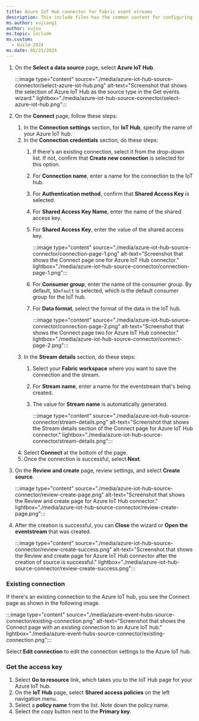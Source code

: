 ```yaml
---
title: Azure IoT Hub connector for Fabric event streams
description: This include files has the common content for configuring an Azure IoT Hub connector for Fabric event streams and Real-Time hub. 
ms.author: xujiang1
author: xujxu 
ms.topic: include
ms.custom:
  - build-2024
ms.date: 05/21/2024
---
```


1. On the **Select a data source** page, select **Azure IoT Hub**. 

    :::image type="content" source="./media/azure-iot-hub-source-connector/select-azure-iot-hub.png" alt-text="Screenshot that shows the selection of Azure IoT Hub as the source type in the Get events wizard." lightbox="./media/azure-iot-hub-source-connector/select-azure-iot-hub.png":::
1. On the **Connect** page, follow these steps:
    1. In the **Connection settings** section, for **IoT Hub**, specify the name of your Azure IoT hub.
    1. In the **Connection credentials** section, do these steps:
        1. If there's an existing connection, select it from the drop-down list. If not, confirm that **Create new connection** is selected for this option.
        1. For **Connection name**, enter a name for the connection to the IoT hub.
        1. For **Authentication method**, confirm that **Shared Access Key** is selected.
        1. For **Shared Access Key Name**, enter the name of the shared access key. 
        1. For **Shared Access Key**, enter the value of the shared access key.
            
            :::image type="content" source="./media/azure-iot-hub-source-connector/connection-page-1.png" alt-text="Screenshot that shows the Connect page one for Azure IoT Hub connector." lightbox="./media/azure-iot-hub-source-connector/connection-page-1.png":::
        1. For **Consumer group**, enter the name of the consumer group. By default, `$Default` is selected, which is the default consumer group for the IoT hub. 
        1. For **Data format**, select the format of the data in the IoT hub. 
        
            :::image type="content" source="./media/azure-iot-hub-source-connector/connection-page-2.png" alt-text="Screenshot that shows the Connect page two for Azure IoT Hub connector." lightbox="./media/azure-iot-hub-source-connector/connect-page-2.png":::        
    1. In the **Stream details** section, do these steps:
        1. Select your **Fabric workspace** where you want to save the connection and the stream. 
        1. For **Stream name**, enter a name for the eventstream that's being created. 
        1. The value for **Stream name** is automatically generated. 
        
            :::image type="content" source="./media/azure-iot-hub-source-connector/stream-details.png" alt-text="Screenshot that shows the Stream details section of the Connect page for Azure IoT Hub connector." lightbox="./media/azure-iot-hub-source-connector/stream-details.png":::        
    1. Select **Connect** at the bottom of the page. 
    1. Once the connection is successful, select **Next**. 
1. On the **Review and create** page, review settings, and select **Create source**. 

    :::image type="content" source="./media/azure-iot-hub-source-connector/review-create-page.png" alt-text="Screenshot that shows the Review and create page for Azure IoT Hub connector." lightbox="./media/azure-iot-hub-source-connector/review-create-page.png":::        
1. After the creation is successful, you can **Close** the wizard or **Open the eventstream** that was created. 

    :::image type="content" source="./media/azure-iot-hub-source-connector/review-create-success.png" alt-text="Screenshot that shows the Review and create page for Azure IoT Hub connector after the creation of source is successful." lightbox="./media/azure-iot-hub-source-connector/review-create-success.png":::            

### Existing connection

If there's an existing connection to the Azure IoT hub, you see the Connect page as shown in the following image.

:::image type="content" source="./media/azure-event-hubs-source-connector/existing-connection.png" alt-text="Screenshot that shows the Connect page with an existing connection to an Azure IoT hub." lightbox="./media/azure-event-hubs-source-connector/existing-connection.png":::        

Select **Edit connection** to edit the connection settings to the Azure IoT hub. 

### Get the access key

1. Select **Go to resource** link, which takes you to the IoT Hub page for your Azure IoT hub.
1. On the **IoT Hub** page, select **Shared access policies** on the left navigation menu.
1. Select a **policy name** from the list. Note down the policy name.
1. Select the copy button next to the **Primary key**. 
